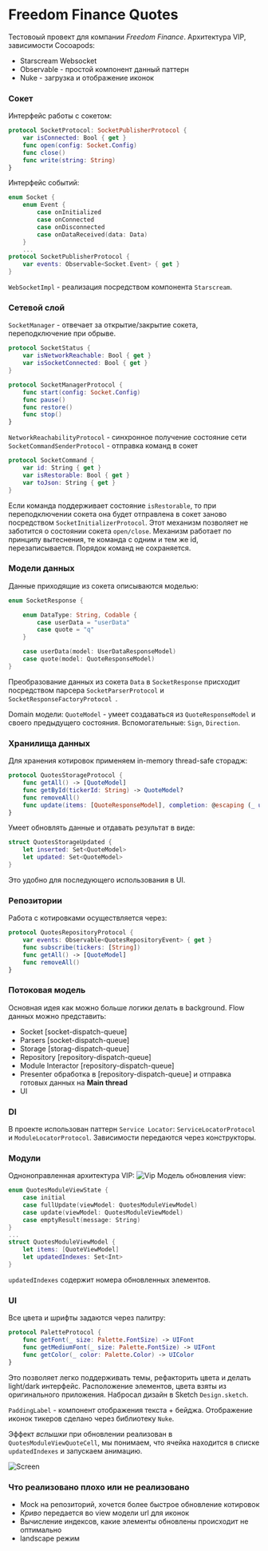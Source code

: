 # Freedom Finance Quotes

Тестовоый провект для компании *Freedom Finance*. Архитектура VIP, зависимости Cocoapods: 
- Starscream Websocket
- Observable - простой компонент данный паттерн
- Nuke - загрузка и отображение иконок
### Сокет
Интерфейс работы с сокетом:
```swift
protocol SocketProtocol: SocketPublisherProtocol {
    var isConnected: Bool { get }
    func open(config: Socket.Config)
    func close()
    func write(string: String)
}
```
Интерфейс событий:
```swift
enum Socket {
    enum Event {
        case onInitialized
        case onConnected
        case onDisconnected
        case onDataReceived(data: Data)
    }
    ...
protocol SocketPublisherProtocol {
    var events: Observable<Socket.Event> { get }
}
```
`WebSocketImpl` - реализация посредством компонента `Starscream`.
### Сетевой слой
`SocketManager` - отвечает за открытие/закрытие сокета, переподключение при обрыве.
```swift
protocol SocketStatus {
    var isNetworkReachable: Bool { get }
    var isSocketConnected: Bool { get }
}

protocol SocketManagerProtocol {
    func start(config: Socket.Config)
    func pause()
    func restore()
    func stop()
}
```
`NetworkReachabilityProtocol` - синхронное получение состояние сети
`SocketCommandSenderProtocol` - отправка команд в сокет
```swift
protocol SocketCommand {
    var id: String { get }
    var isRestorable: Bool { get }
    var toJson: String { get }
}
```
Если команда поддерживает состояние `isRestorable`, то при переподключении сокета она будет отправлена в сокет заново посредством `SocketInitializerProtocol`. Этот механизм позволяет не заботится о состоянии сокета `open/close`. Механизм работает по принципу вытеснения, те команда с одним и тем же id, перезаписывается. Порядок команд не сохраняется.
### Модели данных
Данные приходящие из сокета описываются моделью:
```swift
enum SocketResponse {

    enum DataType: String, Codable {
        case userData = "userData"
        case quote = "q"
    }

    case userData(model: UserDataResponseModel)
    case quote(model: QuoteResponseModel)
}
```
Преобразование данных из сокета `Data` в `SocketResponse` присходит посредством парсера `SocketParserProtocol` и `SocketResponseFactoryProtocol `.

Domain модели: 
`QuoteModel` - умеет создаваться из `QuoteResponseModel` и своего предыдущего состояния.
Вспомогательные: `Sign`, `Direction`.

### Хранилища данных

Для хранения котировок применяем in-memory thread-safe сторадж:
```swift
protocol QuotesStorageProtocol {
    func getAll() -> [QuoteModel]
    func getById(tickerId: String) -> QuoteModel?
    func removeAll()
    func update(items: [QuoteResponseModel], completion: @escaping (_ updated: QuotesStorageUpdated) -> Void)
}
```
Умеет обновлять данные и отдавать результат в виде:
```swift
struct QuotesStorageUpdated {
    let inserted: Set<QuoteModel>
    let updated: Set<QuoteModel>
}
```
Это удобно для последующего использования в UI.
### Репозитории
Работа с котировками осуществляется через:
```swift
protocol QuotesRepositoryProtocol {
    var events: Observable<QuotesRepositoryEvent> { get }
    func subscribe(tickers: [String])
    func getAll() -> [QuoteModel]
    func removeAll()
}
```
### Потоковая модель
Основная идея как можно больше логики делать в background. Flow данных можно представить:
- Socket [socket-dispatch-queue]
- Parsers [socket-dispatch-queue]
- Storage [storag-dispatch-queue]
- Repository [repository-dispatch-queue] 
- Module Interactor [repository-dispatch-queue] 
- Presenter обработка в [repository-dispatch-queue] и отправка готовых данных на **Main thread**
- UI

### DI
В проекте использован паттерн `Service Locator`: `ServiceLocatorProtocol` и `ModuleLocatorProtocol`. Зависимости передаются через конструкторы.
### Модули
Одноноправленная архитектура VIP:
![Vip](https://habrastorage.org/webt/xf/kt/ti/xfkttir6l7nud2q-m8ptw_1kfl8.jpeg)
Модель обновления view:
```swift
enum QuotesModuleViewState {
    case initial
    case fullUpdate(viewModel: QuotesModuleViewModel)
    case update(viewModel: QuotesModuleViewModel)
    case emptyResult(message: String)
}
...
struct QuotesModuleViewModel {
    let items: [QuoteViewModel]
    let updatedIndexes: Set<Int>
}

```
`updatedIndexes` содержит номера обновленных элементов.

### UI
Все цвета и шрифты задаются через палитру:

```swift
protocol PaletteProtocol {
    func getFont(_ size: Palette.FontSize) -> UIFont
    func getMediumFont(_ size: Palette.FontSize) -> UIFont
    func getColor(_ color: Palette.Color) -> UIColor
}
```
Это позволяет легко поддерживать темы, рефакторить цвета и делать light/dark интерфейс. Расположение элементов, цвета взяты из оригинального приложения. Набросал дизайн в Sketch `Design.sketch`.

`PaddingLabel` - компонент отображения текста + бейджа.
Отображение иконок тикеров сделано через библиотеку `Nuke`.

Эффект *вспышки* при обновлении реализован в `QuotesModuleViewQuoteCell`, мы понимаем, что ячейка находится в списке `updatedIndexes` и запускаем анимацию.

![Screen](https://github.com/mirovodin/FFQuotes/blob/060f0266f9e7a4e24f8151c994f450beb136b944/Docs/screen.png?raw=true)

### Что реализовано плохо или не реализовано
- Mock на репозиторий, хочется более быстрое обновление котировок
- *Криво* передается во view модели url для иконок
- Вычисление индексов, какие элементы обновлены происходит не оптимально
- landscape режим

